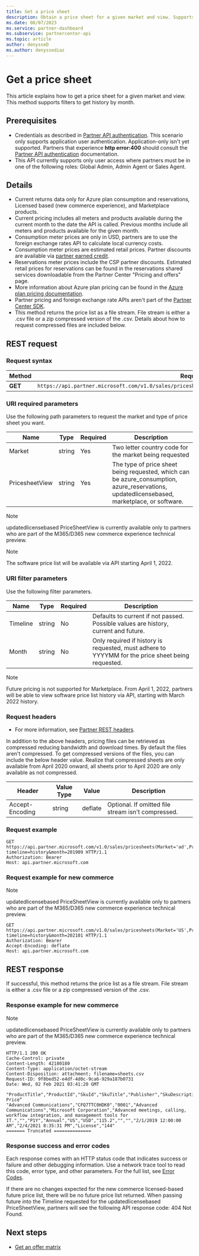 ```yaml
---
title: Get a price sheet
description: Obtain a price sheet for a given market and view. Supports filters to get history by month.
ms.date: 08/07/2023
ms.service: partner-dashboard
ms.subservice: partnercenter-api
ms.topic: article
author: denysseD
ms.author: denyssediaz
---
```


# Get a price sheet

This article explains how to get a price sheet for a given market and view. This method supports filters to get history by month.

## Prerequisites

- Credentials as described in [Partner API authentication](partner-center-authentication.md). This scenario only supports application user authentication. Application-only isn't yet supported. Partners that experience **http error:400** should consult the [Partner API authentication](partner-center-authentication.md) documentation.
- This API currently supports only user access where partners must be in one of the following roles: Global Admin, Admin Agent or Sales Agent.

## Details

- Current returns data only for Azure plan consumption and reservations, Licensed based (new commerce experience), and Marketplace products.
- Current pricing includes all meters and products available during the current month to the date the API is called. Previous months include all meters and products available for the given month.
- Consumption meter prices are only in USD, partners are to use the foreign exchange rates API to calculate local currency costs.
- Consumption meter prices are estimated retail prices. Partner discounts are available via [partner earned credit](../partner-earned-credit-explanation.md).
- Reservations meter prices include the CSP partner discounts. Estimated retail prices for reservations can be found in the reservations shared services downloadable from the Partner Center "Pricing and offers" page.
- More information about Azure plan pricing can be found in the [Azure plan pricing documentation](../azure-plan-price-list.md).
- Partner pricing and foreign exchange rate APIs aren't part of the [Partner Center SDK](get-started.md).
- This method returns the price list as a file stream. File stream is either a .csv file or a zip compressed version of the .csv. Details about how to request compressed files are included below.

## REST request

### Request syntax

| Method   | Request URI                                                                                                 |
|----------|-------------------------------------------------------------------------------------------------------------|
| **GET** | `https://api.partner.microsoft.com/v1.0/sales/pricesheets(Market='{market}',PricesheetView='{view}')/$value`                                     |

### URI required parameters

Use the following path parameters to request the market and type of price sheet you want.

| Name                   | Type     | Required | Description                                                     |
|------------------------|----------|----------|-----------------------------------------------------------------|
|Market                      | string   | Yes       | Two letter country code for the market being requested       |
|PricesheetView| string   | Yes       | The type of price sheet being requested, which can be azure_consumption, azure_reservations,  updatedlicensebased, marketplace, or software.

> [!NOTE]
> updatedlicensebased PriceSheetView is currently available only to partners who are part of the M365/D365 new commerce experience technical preview.

> [!NOTE]
> The software price list will be available via API starting April 1, 2022.

### URI filter parameters

Use the following filter parameters.

| Name                   | Type     | Required | Description                                                     |
|------------------------|----------|----------|-----------------------------------------------------------------|
|Timeline| string   | No| Defaults to current if not passed. Possible values are history, current and future.       |
|Month| string   | No| Only required if history is requested, must adhere to YYYYMM for the price sheet being requested.       |

> [!NOTE]
> Future pricing is not supported for Marketplace. From April 1, 2022, partners will be able to view software price list history via API, starting with March 2022 history.

### Request headers

- For more information, see [Partner REST headers](headers.md).

In addition to the above headers, pricing files can be retrieved as compressed reducing bandwidth and download times. By default the files aren't compressed. To get compressed versions of the files, you can include the below header value. Realize that compressed sheets are only available from April 2020 onward, all sheets prior to April 2020 are only available as not compressed.

| Header                   | Value Type     | Value | Description                                                     |
|------------------------|----------|----------|-----------------------------------------------------------------|
|Accept-Encoding| string   | deflate| Optional. If omitted file stream isn't compressed.       |

### Request example

```http
GET https://api.partner.microsoft.com/v1.0/sales/pricesheets(Market='ad',PricesheetView='azure_consumption')/$value?timeline=history&month=201909 HTTP/1.1
Authorization: Bearer
Host: api.partner.microsoft.com
```

### Request example for new commerce

> [!NOTE]
> updatedlicensebased PriceSheetView is currently available only to partners who are part of the M365/D365 new commerce experience technical preview.

```http
GET https://api.partner.microsoft.com/v1.0/sales/pricesheets(Market='US',PricesheetView='updatedlicensebased')/$value?timeline=history&month=202101 HTTP/1.1
Authorization: Bearer
Accept-Encoding: deflate
Host: api.partner.microsoft.com

```

## REST response

If successful, this method returns the price list as a file stream. File stream is either a .csv file or a zip compressed version of the .csv.

### Response example for new commerce

> [!NOTE]
> updatedlicensebased PriceSheetView is currently available only to partners who are part of the M365/D365 new commerce experience technical preview.

``` http
HTTP/1.1 200 OK
Cache-Control: private
Content-Length: 42180180
Content-Type: application/octet-stream
Content-Disposition: attachment; filename=sheets.csv
Request-ID: 9f8bed52-e4df-4d0c-9ca6-929a187b0731
Date: Wed, 02 Feb 2021 03:41:20 GMT

"ProductTitle","ProductId","SkuId","SkuTitle","Publisher","SkuDescription","UnitOfMeasure","TermDuration","BillingPlan","Market","Currency","UnitPrice","PricingTierRangeMin","PricingTierRangeMax","EffectiveStartDate","EffectiveEndDate","Tags","ERP Price“
"Advanced Communications","CFQ7TTC0HDK0","0001","Advanced Communications","Microsoft Corporation","Advanced meetings, calling, workflow integration, and management tools for IT.","","P1Y","Annual","US","USD","115.2","","","2/1/2019 12:00:00 AM","2/4/2021 8:35:31 PM","License","144"
======= Truncated ==============

```

### Response success and error codes

Each response comes with an HTTP status code that indicates success or failure and other debugging information. Use a network trace tool to read this code, error type, and other parameters. For the full list, see [Error Codes](error-codes.md).

If there are no changes expected for the new commerce licensed-based future price list, there will be no future price list returned. When passing future into the Timeline requested for the updatedlicensebased PriceSheetView, partners will see the following API response code:  404 Not Found.

## Next steps

- [Get an offer matrix](get-an-offer-matrix.md)